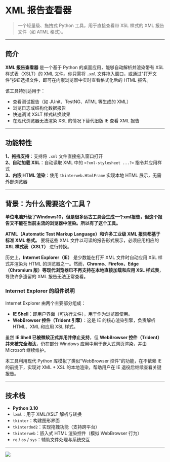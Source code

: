 # XML 报告查看器

> 一个轻量级、拖拽式 Python 工具，用于直接查看带 XSL 样式的 XML 报告文件（如 ATML 格式）。

---

## 简介

**XML 报告查看器** 是一个基于 Python 的桌面应用，能够自动解析并渲染带有 XSL 样式表（XSLT）的 XML 文件。你只需将 `.xml` 文件拖入窗口，或通过"打开文件"按钮选择文件，即可在内嵌浏览器中实时查看格式化后的 HTML 报告。

该工具特别适用于：
- 查看测试报告（如 JUnit、TestNG、ATML 等生成的 XML）
- 浏览日志或结构化数据报告
- 快速调试 XSLT 样式转换效果
- 在现代浏览器无法渲染 XSL 的情况下替代旧版 IE 查看 XML 报告

---

## 功能特性

 **1、拖拽支持**：支持将 `.xml` 文件直接拖入窗口打开  
 **2、自动加载 XSL**：自动读取 XML 中的 `<?xml-stylesheet ...?>` 指令并应用样式  
 **3、内嵌 HTML 渲染**：使用 `tkinterweb.HtmlFrame` 实现本地 HTML 展示，无需外部浏览器  

---

## 背景：为什么需要这个工具？
**单位电脑升级了Windows10，但是很多远古工具会生成一个xml报告，但这个报告又不能在当前主流的浏览器中渲染。所以有了这个工具。**

**ATML（Automatic Test Markup Language）和许多工业级 XML 报告都基于标准 XML 格式。** 要将这些 XML 文件以可读的报告形式展示，必须应用相应的 **XSL 样式表（XSLT）** 进行转换。

历史上，**Internet Explorer（IE）** 是少数能在打开 XML 文件时自动应用 XSL 样式并渲染为 HTML 的浏览器之一。然而，**Chrome、Firefox、Edge（Chromium 版）等现代浏览器已不再支持在本地直接加载和应用 XSL 样式表**，导致许多遗留的 XML 报告无法正常查看。

### Internet Explorer 的组件说明

Internet Explorer 由两个主要部分组成：
- **IE Shell**：即用户界面（可执行文件），用于作为浏览器使用。
- **WebBrowser 控件（Trident 引擎）**：这是 IE 的核心渲染引擎，负责解析 HTML、XML 和应用 XSL 样式。

虽然 **IE Shell 已被微软正式弃用并停止支持**，但 **WebBrowser 控件（Trident）并未被完全淘汰**，仍在部分 Windows 应用中用于嵌入式网页渲染，并由 Microsoft 继续维护。

本工具利用现代 Python 库模拟了类似"WebBrowser 控件"的功能，在不依赖 IE 的前提下，实现对 XML + XSL 的本地渲染，帮助用户在 IE 退役后继续查看关键报告。

---

## 技术栈

- **Python 3.10**
- `lxml`：用于 XML/XSLT 解析与转换
- `tkinter`：构建图形界面
- `tkinterdnd2`：实现拖拽功能（支持跨平台）
- `tkinterweb`：嵌入式 HTML 渲染控件（模拟 WebBrowser 行为）
- `re` / `os` / `sys`：辅助文件处理与系统交互

---


![](https://img.erpweb.eu.org/imgs/2025/10/434d8514fea9597f.png)

